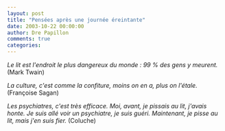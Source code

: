 ```yaml
---
layout: post
title: "Pensées après une journée éreintante"
date: 2003-10-22 00:00:00
author: Dre Papillon
comments: true
categories: 
---
```



*Le lit est l'endroit le plus dangereux du monde : 99 % des gens y meurent.*  (Mark Twain)

*La culture, c'est comme la confiture, moins on en a, plus on l'étale.*  (Françoise Sagan)

*Les psychiatres, c'est très efficace.  Moi, avant, je pissais au lit, j'avais honte. Je suis allé voir un psychiatre, je suis guéri.  Maintenant, je pisse au lit, mais j'en suis fier.*  (Coluche)

